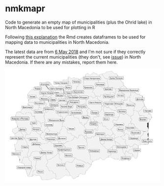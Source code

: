# nmkmapr
Code to generate an empty map of municipalities (plus the Ohrid lake) in North Macedonia to be used for plotting in R 

Following [this explanation](https://stackoverflow.com/questions/17723822/administrative-regions-map-of-a-country-with-ggmap-and-ggplot2) the Rmd creates dataframes to be used for mapping data to municipalities in North Macedonia.

The latest data are from [6 May 2018](https://gadm.org/data.html) and I'm not sure if they correctly represent the current municipalities (they don't, see [issue](https://github.com/novica/nmkmapr/issues/1)) in North Macedonia. If there are any mistakes, report them here.

![map](map.png?raw=true "map")
